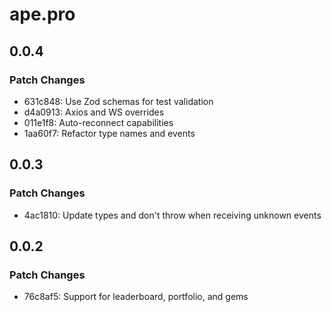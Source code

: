 # ape.pro

## 0.0.4

### Patch Changes

- 631c848: Use Zod schemas for test validation
- d4a0913: Axios and WS overrides
- 011e1f8: Auto-reconnect capabilities
- 1aa60f7: Refactor type names and events

## 0.0.3

### Patch Changes

- 4ac1810: Update types and don't throw when receiving unknown events

## 0.0.2

### Patch Changes

- 76c8af5: Support for leaderboard, portfolio, and gems

